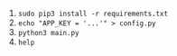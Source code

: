 1. `sudo pip3 install -r requirements.txt`
2. `echo "APP_KEY = '...'" > config.py`
3. `python3 main.py`
4. `help`
